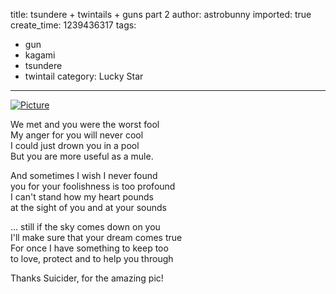 title: tsundere + twintails + guns part 2
author: astrobunny
imported: true
create_time: 1239436317
tags:
- gun
- kagami
- tsundere
- twintail
category: Lucky Star
---
 [![](wp-uploads/2009/04/wpid-2lsbcc3-500x361.jpg "Picture")](/images/wp-uploads/2009/04/wpid-2lsbcc3.jpg)  
  
We met and you were the worst fool  
My anger for you will never cool  
I could just drown you in a pool  
But you are more useful as a mule.  
  
And sometimes I wish I never found  
you for your foolishness is too profound  
I can't stand how my heart pounds  
at the sight of you and at your sounds  
  
... still if the sky comes down on you  
I'll make sure that your dream comes true  
For once I have something to keep too  
to love, protect and to help you through  
  
Thanks Suicider, for the amazing pic!